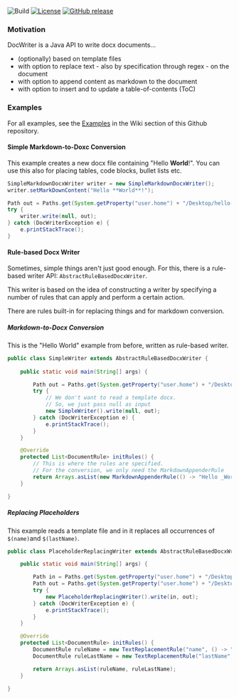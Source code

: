 ![Build](https://github.com/ingomohr/docwriter/actions/workflows/mvn-build-main.yml/badge.svg?branch=master)
[![License](https://img.shields.io/badge/License-Apache%202.0-yellow.svg)](https://opensource.org/licenses/Apache-2.0)
[![GitHub release](https://img.shields.io/github/release/ingomohr/docwriter.svg)](https://GitHub.com/ingomohr/docwriter/releases/)
### Motivation
DocWriter is a Java API to write docx documents...

- (optionally) based on template files
- with option to replace text - also by specification through regex - on the document
- with option to append content as markdown to the document
- with option to insert and to update a table-of-contents (ToC)

### Examples
For all examples, see the [Examples](https://github.com/ingomohr/docwriter/wiki/Examples) in the Wiki section of this Github repository.

#### Simple Markdown-to-Doxc Conversion
This example creates a new docx file containing "Hello **World**!".
You can use this also for placing tables, code blocks, bullet lists etc.

```Java
SimpleMarkdownDocxWriter writer = new SimpleMarkdownDocxWriter();
writer.setMarkDownContent("Hello **World**!");

Path out = Paths.get(System.getProperty("user.home") + "/Desktop/hello-world.docx");
try {
	writer.write(null, out);
} catch (DocWriterException e) {
	e.printStackTrace();
}
```

#### Rule-based Docx Writer
Sometimes, simple things aren't just good enough. For this, there is a rule-based writer API: ``AbstractRuleBasedDocxWriter``.

This writer is based on the idea of constructing a writer by specifying a number of rules that can apply and perform a certain action.

There are rules built-in for replacing things and for markdown conversion.

##### Markdown-to-Docx Conversion
This is the "Hello World" example from before, written as rule-based writer.

```Java
public class SimpleWriter extends AbstractRuleBasedDocxWriter {
	
	public static void main(String[] args) {

		Path out = Paths.get(System.getProperty("user.home") + "/Desktop/my-doc.docx");
		try {
			// We don't want to read a template docx.
			// So, we just pass null as input
			new SimpleWriter().write(null, out);
		} catch (DocWriterException e) {
			e.printStackTrace();
		}
	}

	@Override
	protected List<DocumentRule> initRules() {
		// This is where the rules are specified.
		// For the conversion, we only need the MarkdownAppenderRule
		return Arrays.asList(new MarkdownAppenderRule(() -> "Hello _World_!"));
	}

}
```

##### Replacing Placeholders
This example reads a template file and in it replaces all occurrences of ``$(name)``and ``$(lastName)``.

```Java
public class PlaceholderReplacingWriter extends AbstractRuleBasedDocxWriter {

	public static void main(String[] args) {

		Path in = Paths.get(System.getProperty("user.home") + "/Desktop/my-doc-template.docx");
		Path out = Paths.get(System.getProperty("user.home") + "/Desktop/my-doc-replaced.docx");
		try {
			new PlaceholderReplacingWriter().write(in, out);
		} catch (DocWriterException e) {
			e.printStackTrace();
		}
	}

	@Override
	protected List<DocumentRule> initRules() {
		DocumentRule ruleName = new TextReplacementRule("name", () -> "John");
		DocumentRule ruleLastName = new TextReplacementRule("lastName", () -> "Doe");

		return Arrays.asList(ruleName, ruleLastName);
	}

}
```

